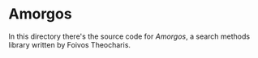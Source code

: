 # Amorgos

In this directory there's the source code for _Amorgos_, a
search methods library written by Foivos Theocharis.

